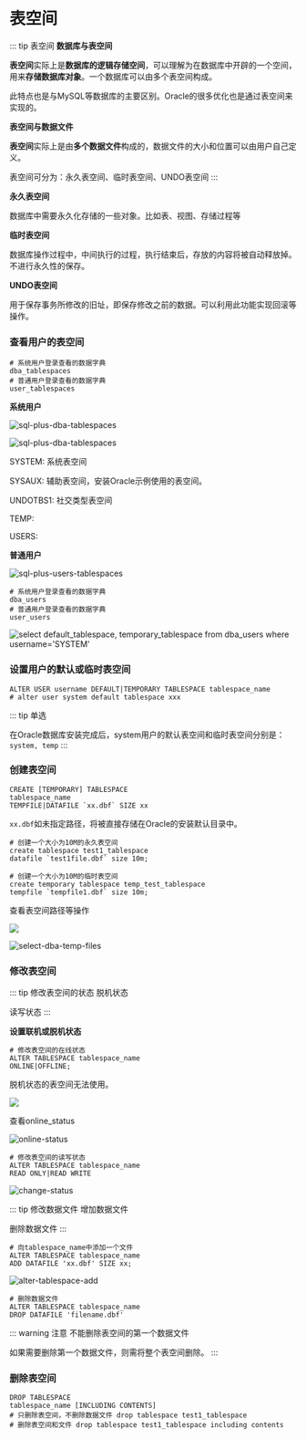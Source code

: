 # 表空间

::: tip 表空间
**数据库与表空间**

**表空间**实际上是**数据库的逻辑存储空间**，可以理解为在数据库中开辟的一个空间，用来**存储数据库对象**。一个数据库可以由多个表空间构成。

此特点也是与MySQL等数据库的主要区别。Oracle的很多优化也是通过表空间来实现的。

**表空间与数据文件**

**表空间**实际上是由**多个数据文件**构成的，数据文件的大小和位置可以由用户自己定义。

表空间可分为：永久表空间、临时表空间、UNDO表空间
:::

**永久表空间**

数据库中需要永久化存储的一些对象。比如表、视图、存储过程等

**临时表空间**

数据库操作过程中，中间执行的过程，执行结束后，存放的内容将被自动释放掉。不进行永久性的保存。

**UNDO表空间**

用于保存事务所修改的旧址，即保存修改之前的数据。可以利用此功能实现回滚等操作。

### 查看用户的表空间

```
# 系统用户登录查看的数据字典
dba_tablespaces
# 普通用户登录查看的数据字典
user_tablespaces
```

**系统用户**

![sql-plus-dba-tablespaces](/img/oracle/sql-plus-dba-tablespaces.png)

![sql-plus-dba-tablespaces](/img/oracle/sql-plus-dba-tablespace-name.png)

SYSTEM: 系统表空间

SYSAUX: 辅助表空间，安装Oracle示例使用的表空间。

UNDOTBS1: 社交类型表空间

TEMP: 

USERS: 

**普通用户**

![sql-plus-users-tablespaces](/img/oracle/sql-plus-users-tablespaces.png)

```
# 系统用户登录查看的数据字典
dba_users
# 普通用户登录查看的数据字典
user_users
```

![select default_tablespace, temporary_tablespace from dba_users where username='SYSTEM'](/img/oracle/sql-plus-select-default-from-dbasys.png)

### 设置用户的默认或临时表空间

```
ALTER USER username DEFAULT|TEMPORARY TABLESPACE tablespace_name
# alter user system default tablespace xxx
```

::: tip 单选

在Oracle数据库安装完成后，system用户的默认表空间和临时表空间分别是：`system, temp`
:::

### 创建表空间

```
CREATE [TEMPORARY] TABLESPACE
tablespace_name
TEMPFILE|DATAFILE `xx.dbf` SIZE xx
```

`xx.dbf`如未指定路径，将被直接存储在Oracle的安装默认目录中。

```
# 创建一个大小为10M的永久表空间
create tablespace test1_tablespace
datafile `test1file.dbf` size 10m;
```

```
# 创建一个大小为10M的临时表空间
create temporary tablespace temp_test_tablespace
tempfile `tempfile1.dbf` size 10m;
```

查看表空间路径等操作

![](/img/oracle/create-data-file.png)

![select-dba-temp-files](/img/oracle/select-dba-temp-files.png)

### 修改表空间

::: tip 修改表空间的状态
脱机状态

读写状态
:::

**设置联机或脱机状态**

```
# 修改表空间的在线状态
ALTER TABLESPACE tablespace_name
ONLINE|OFFLINE;
```

脱机状态的表空间无法使用。

![](/img/oracle/alter-tablespace-offline.png)

查看online_status

![online-status](/img/oracle/online-status.png)

```
# 修改表空间的读写状态
ALTER TABLESPACE tablespace_name
READ ONLY|READ WRITE
```

![change-status](/img/oracle/change-status.png)

::: tip 修改数据文件
增加数据文件

删除数据文件
:::

```
# 向tablespace_name中添加一个文件
ALTER TABLESPACE tablespace_name
ADD DATAFILE 'xx.dbf' SIZE xx;
```

![alter-tablespace-add](/img/oracle/alter-tablespace-add.png)


```
# 删除数据文件
ALTER TABLESPACE tablespace_name
DROP DATAFILE 'filename.dbf'
```

::: warning 注意
不能删除表空间的第一个数据文件

如果需要删除第一个数据文件，则需将整个表空间删除。
:::

### 删除表空间

```
DROP TABLESPACE
tablespace_name [INCLUDING CONTENTS]
# 只删除表空间，不删除数据文件 drop tablespace test1_tablespace
# 删除表空间和文件 drop tablespace test1_tablespace including contents
```